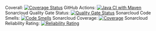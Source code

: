 Coverall: [![Coverage Status](https://coveralls.io/repos/github/sh/vaccination/badge.svg?branch=master)](https://coveralls.io/github/sh/vaccination?branch=master) GitHub Actions: [![Java CI with Maven](https://github.com/sh/vaccination/actions/workflows/maven.yml/badge.svg)](https://github.com/sh/vaccination/actions/workflows/maven.yml) Sonarcloud Quality Gate Status: [![Quality Gate Status](https://sonarcloud.io/api/project_badges/measure?project=sh&metric=alert_status)](https://sonarcloud.io/summary/new_code?id=sh) Sonarcloud Code Smells: [![Code Smells](https://sonarcloud.io/api/project_badges/measure?project=sh&metric=code_smells)](https://sonarcloud.io/summary/new_code?id=sh) Sonarcloud Coverage: [![Coverage](https://sonarcloud.io/api/project_badges/measure?project=sh&metric=coverage)](https://sonarcloud.io/summary/new_code?id=sh) Sonarcloud Reliability Rating: [![Reliability Rating](https://sonarcloud.io/api/project_badges/measure?project=sh&metric=reliability_rating)](https://sonarcloud.io/summary/new_code?id=sh)
